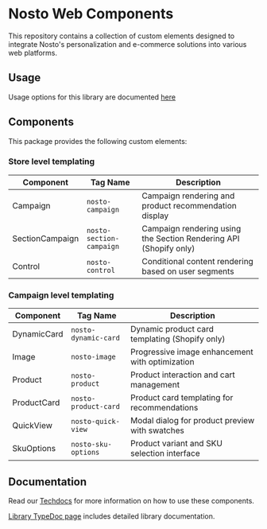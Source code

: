 # Nosto Web Components

This repository contains a collection of custom elements designed to integrate Nosto's personalization and e-commerce solutions into various web platforms.

## Usage

Usage options for this library are documented [here](https://docs.nosto.com/techdocs/apis/frontend/oss/web-components/loading-web-components)

## Components

This package provides the following custom elements:

### Store level templating

| Component       | Tag Name                 | Description                                                       |
| --------------- | ------------------------ | ----------------------------------------------------------------- |
| Campaign        | `nosto-campaign`         | Campaign rendering and product recommendation display             |
| SectionCampaign | `nosto-section-campaign` | Campaign rendering using the Section Rendering API (Shopify only) |
| Control         | `nosto-control`          | Conditional content rendering based on user segments              |

### Campaign level templating

| Component   | Tag Name             | Description                                     |
| ----------- | -------------------- | ----------------------------------------------- |
| DynamicCard | `nosto-dynamic-card` | Dynamic product card templating (Shopify only)  |
| Image       | `nosto-image`        | Progressive image enhancement with optimization |
| Product     | `nosto-product`      | Product interaction and cart management         |
| ProductCard | `nosto-product-card` | Product card templating for recommendations     |
| QuickView   | `nosto-quick-view`   | Modal dialog for product preview with swatches  |
| SkuOptions  | `nosto-sku-options`  | Product variant and SKU selection interface     |

## Documentation

Read our [Techdocs](https://docs.nosto.com/techdocs/apis/frontend/oss/web-components) for more information on how to use these components.

[Library TypeDoc page](https://nosto.github.io/web-components) includes detailed library documentation.

